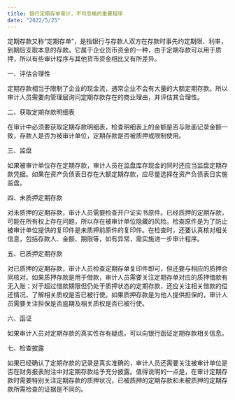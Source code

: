 ```yaml
---
title: 银行定期存单审计，不可忽略的重要程序
date: "2022/5/25"
---
```

定期存款又称“定期存单”，是指银行与存款人双方在存款时事先约定期限、利率，到期后支取本息的存款。它属于企业货币资金的一种，由于定期存款可以用于质押，所以有些审计程序与其他货币资金相比又有所差异。
<!-- more -->
一、评估合理性

定期存款相当于限制了企业的现金流，通常企业不会有大量的大额定期存款。所以审计人员需要向管理层询问定期存款存在的商业理由，并评估其合理性。

二、获取定期存款明细表

在审计中必须要获取定期存款明细表，检查明细表上的金额是否与账面记录金额一致，存款人是否为被审计单位，定期存款是否被质押或限制使用。

三、监盘

如果被审计单位存在定期存款，审计人员在监盘库存现金的同时还应当监盘定期存款凭据。如果在资产负债表日存在大额定期存款，应尽量选择在资产负债表日实施监盘。

四、未质押定期存款

对未质押的定期存款，审计人员需要检查开户证实书原件。已经质押的定期存款，可能在所有权上存在问题，所以存在被审计单位隐藏的风险。检查原件是为了防止被审计单位提供的复印件是未质押前原件的复印件。在检查时，还要认真核对相关信息，包括存款人、金额、期限等，如有异常，需实施进一步审计程序。

五、已质押定期存款

对已质押的定期存款，审计人员检查定期存单复印件即可，但还要与相应的质押合同核对。如果质押存款是用于借款，审计人员需要关注定期存单对应的质押借款有无入账；对于超过借款期限但仍处于质押状态的定期存款，还应关注相关借款的偿还情况，了解相关质权是否已被行使。如果质押存款是为他人提供担保的，审计人员需要关注担保是否逾期及相关质权是否已被行使。

六、函证

如果审计人员对定期存款的真实性存有疑虑，可以向银行函证定期存款相关信息。

七、检查披露

如果已经确认了定期存款的记录是真实准确的，审计人员还需要关注被审计单位是否在财务报表附注中对定期存款给予充分披露。值得说明的一点是，在审计定期存款时需要特别关注定期存款的质押状况，已被质押的定期存款和未被质押的定期存款所需检查的证据是不同的。